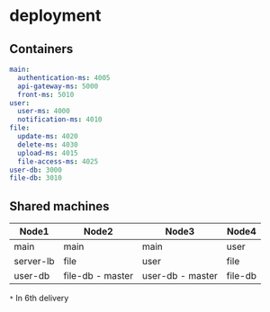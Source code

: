 # deployment

## Containers
```yaml
main:
  authentication-ms: 4005
  api-gateway-ms: 5000
  front-ms: 5010
user:
  user-ms: 4000
  notification-ms: 4010
file:
  update-ms: 4020
  delete-ms: 4030
  upload-ms: 4015
  file-access-ms: 4025
user-db: 3000
file-db: 3010
```

## Shared machines 
| Node1     | Node2            | Node3            | Node4   |
| --------- | ---------------- | ---------------- | ------- |
| main      | main             | main             | user    | 
| server-lb | file             | user             | file    |
| user-db   | file-db - master | user-db - master | file-db |

`*` In 6th delivery
